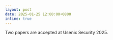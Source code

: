 ```yaml
---
layout: post
date: 2025-01-25 12:00:00+0800
inline: true
---
```


Two papers are accepted at Usenix Security 2025.